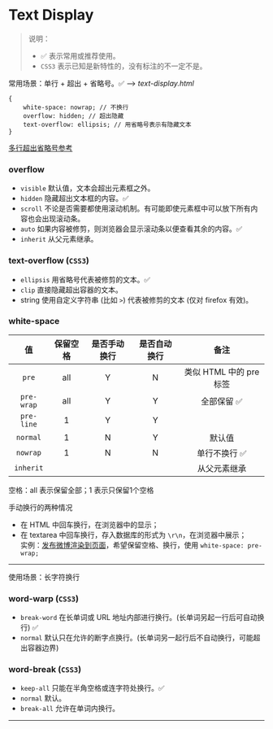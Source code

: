 # Text Display

> 说明：
> * ✅ 表示常用或推荐使用。
> * `CSS3` 表示已知是新特性的，没有标注的不一定不是。

常用场景：单行 + 超出 + 省略号。✅  --> _text-display.html_
```
{
    white-space: nowrap; // 不换行
    overflow: hidden; // 超出隐藏
    text-overflow: ellipsis; // 用省略号表示有隐藏文本
}
```
[多行超出省略号参考](https://segmentfault.com/a/1190000010780991#articleHeader34)

### overflow
* `visible` 默认值，文本会超出元素框之外。
* `hidden` 隐藏超出文本框的内容。✅
* `scroll` 不论是否需要都使用滚动机制。有可能即使元素框中可以放下所有内容也会出现滚动条。
* `auto` 如果内容被修剪，则浏览器会显示滚动条以便查看其余的内容。✅
* `inherit` 从父元素继承。

### text-overflow (`CSS3`)
* `ellipsis` 用省略号代表被修剪的文本。✅
* `clip` 直接隐藏超出容器的文本。
* string 使用自定义字符串 (比如 `>`) 代表被修剪的文本 (仅对 firefox 有效)。

### white-space

| 值 | 保留空格 | 是否手动换行 | 是否自动换行 | 备注 |
| :------: | :------: | :------: | :------: | :------: 
| `pre` | all | Y | N | 类似 HTML 中的 pre 标签
| `pre-wrap` | all | Y | Y | 全部保留 ✅
| `pre-line` | 1 | Y | Y |
| `normal` | 1 | N | Y | 默认值
| `nowrap` | 1 | N | N | 单行不换行 ✅
| `inherit` | | | | 从父元素继承

空格：all 表示保留全部；1 表示只保留1个空格

手动换行的两种情况

* 在 HTML 中回车换行，在浏览器中的显示；
* 在 textarea 中回车换行，存入数据库的形式为 `\r\n`，在浏览器中展示；<br>
实例：[发布微博渲染到页面](https://github.com/carolinezhao/microblog/blob/master/views/posts.ejs)，希望保留空格、换行，使用 `white-space: pre-wrap;`

---

使用场景：长字符换行

### word-warp (`CSS3`)
* `break-word` 在长单词或 URL 地址内部进行换行。(长单词另起一行后可自动换行) ✅
* `normal` 默认只在允许的断字点换行。(长单词另一起行后不自动换行，可能超出容器边界)

### word-break (`CSS3`)
* `keep-all` 只能在半角空格或连字符处换行。✅
* `normal` 默认。
* `break-all` 允许在单词内换行。

---

